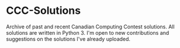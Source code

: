 # CCC-Solutions
Archive of past and recent Canadian Computing Contest solutions. All solutions are written in Python 3. I'm open to new contributions and suggestions on the solutions I've already uploaded.
